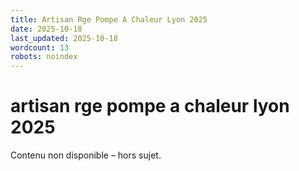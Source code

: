 ```yaml
---
title: Artisan Rge Pompe A Chaleur Lyon 2025
date: 2025-10-18
last_updated: 2025-10-18
wordcount: 13
robots: noindex
---
```


# artisan rge pompe a chaleur lyon 2025

Contenu non disponible – hors sujet.